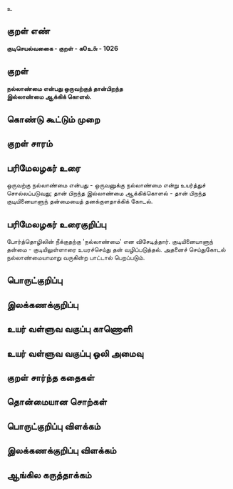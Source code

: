உ

## குறள் எண் 

**குடிசெயல்வகைை - குறள் - க0உ௬ - 1026**

## குறள் 

**நல்லாண்மை என்பது ஒருவற்குத் தான்பிறந்த  
இல்லாண்மை ஆக்கிக் கொளல்.**

## கொண்டு கூட்டும் முறை


## குறள் சாரம் 


## பரிமேலழகர் உரை

ஒருவற்கு நல்லாண்மை என்பது - ஒருவனுக்கு நல்லாண்மை என்று உயர்த்துச் சொல்லப்படுவது; தான் பிறந்த இல்லாண்மை ஆக்கிக்கொளல் - தான் பிறந்த குடியினையாளுந் தன்மையைத் தனக்குளதாக்கிக் கோடல்.

## பரிமேலழகர் உரைகுறிப்பு   

போர்த்தொழிலின் நீக்குதற்கு 'நல்லாண்மை' என விசேடித்தார். குடியினையாளுந் தன்மை - குடியிலுள்ளாரை உயரச்செய்து தன் வழிப்படுத்தல். அதனைச் செய்துகோடல் நல்லாண்மையாமாறு வருகின்ற பாட்டால் பெறப்படும்.

## பொருட்குறிப்பு 


## இலக்கணக்குறிப்பு  


## உயர் வள்ளுவ வகுப்பு காணொளி


## உயர் வள்ளுவ வகுப்பு ஒலி அமைவு 

 
## குறள் சார்ந்த கதைகள் 


## தொன்மையான சொற்கள்


## பொருட்குறிப்பு விளக்கம்


## இலக்கணக்குறிப்பு விளக்கம்


## ஆங்கில கருத்தாக்கம் 


